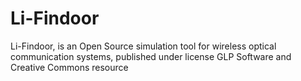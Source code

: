 # Li-Findoor
Li-Findoor, is an Open Source simulation tool for wireless optical communication systems, published under license GLP Software and Creative Commons resource
